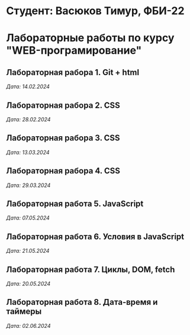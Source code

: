 # Студент: Васюков Тимур, ФБИ-22

# Лабораторные работы по курсу "WEB-програмирование"

## Лабораторная рабора 1. Git + html

*Дата: 14.02.2024*

## Лабораторная рабора 2. CSS

*Дата: 28.02.2024*

## Лабораторная рабора 3. CSS

*Дата: 13.03.2024*

## Лабораторная рабора 4. CSS

*Дата: 29.03.2024*

## Лабораторная работа 5. JavaScript

*Дата: 07.05.2024*

## Лабораторная работа 6. Условия в JavaScript

*Дата: 21.05.2024*

## Лабораторная работа 7. Циклы, DOM, fetch

*Дата: 20.05.2024*

## Лабораторная работа 8. Дата-время и таймеры

*Дата: 02.06.2024*

